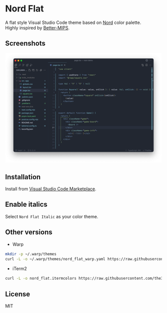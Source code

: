# Nord Flat

A flat style Visual Studio Code theme based on [Nord](https://github.com/arcticicestudio/nord-visual-studio-code) color palette.<br>
Highly inspired by [Better-MIPS](https://github.com/vasilescur/vscode-Better-MIPS).


## Screenshots
![preview](/images/preview.png)


## Installation
Install from [Visual Studio Code Marketplace](https://marketplace.visualstudio.com/items?itemName=3ash.nord-flat).

## Enable italics
Select `Nord Flat Italic` as your color theme.

## Other versions
- Warp
 ```bash
mkdir -p ~/.warp/themes
curl -L -o ~/.warp/themes/nord_flat_warp.yaml https://raw.githubusercontent.com/the3ash/vscode-theme-nordflat/main/nord_flat_warp.yaml
  ```
- iTerm2
```bash
curl -L -o nord_flat.itermcolors https://raw.githubusercontent.com/the3ash/vscode-theme-nordflat/main/nord_flat.itermcolors
```

## License
MIT